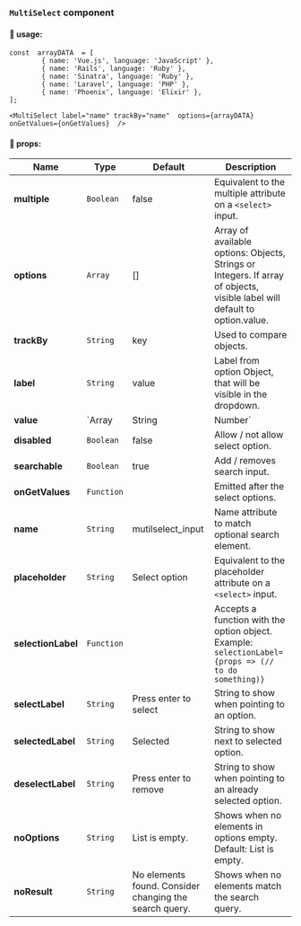 ### `MultiSelect` component

#### 🚀 usage:

    const  arrayDATA  = [
    		{ name: 'Vue.js', language: 'JavaScript' },
    		{ name: 'Rails', language: 'Ruby' },
    		{ name: 'Sinatra', language: 'Ruby' },
    		{ name: 'Laravel', language: 'PHP' },
    		{ name: 'Phoenix', language: 'Elixir' },
    ];

    <MultiSelect label="name" trackBy="name"  options={arrayDATA} onGetValues={onGetValues}  />

#### 🚀 props:

| **Name**           | **Type**              | **Default**                                            | **Description**                                                                                                            |
| ------------------ | --------------------- | ------------------------------------------------------ | -------------------------------------------------------------------------------------------------------------------------- |
| **multiple**       | `Boolean`             | false                                                  | Equivalent to the multiple attribute on a `<select>` input.                                                                |
| **options**        | `Array`               | []                                                     | Array of available options: Objects, Strings or Integers. If array of objects, visible label will default to option.value. |
| **trackBy**        | `String`              | key                                                    | Used to compare objects.                                                                                                   |
| **label**          | `String`              | value                                                  | Label from option Object, that will be visible in the dropdown.                                                            |
| **value**          | `Array|String|Number` |                                                        | Presets the selected options.                                                                                              |
| **disabled**       | `Boolean`             | false                                                  | Allow / not allow select option.                                                                                           |
| **searchable**     | `Boolean`             | true                                                   | Add / removes search input.                                                                                                |
| **onGetValues**    | `Function`            |                                                        | Emitted after the select options.                                                                                          |
| **name**           | `String`              | mutilselect_input                                      | Name attribute to match optional search element.                                                                           |
| **placeholder**    | `String`              | Select option                                          | Equivalent to the placeholder attribute on a `<select>` input.                                                             |
| **selectionLabel** | `Function`            |                                                        | Accepts a function with the option object. Example: `selectionLabel={props => (// to do something)}`                       |
| **selectLabel**    | `String`              | Press enter to select                                  | String to show when pointing to an option.                                                                                 |
| **selectedLabel**  | `String`              | Selected                                               | String to show next to selected option.                                                                                    |
| **deselectLabel**  | `String`              | Press enter to remove                                  | String to show when pointing to an already selected option.                                                                |
| **noOptions**      | `String`              | List is empty.                                         | Shows when no elements in options empty. Default: List is empty.                                                           |
| **noResult**       | `String`              | No elements found. Consider changing the search query. | Shows when no elements match the search query.                                                                             |
